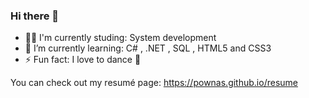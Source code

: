 ### Hi there 👋

- 👨‍💻 I'm currently studing: System development
- 🌱 I’m currently learning: C# , .NET , SQL , HTML5 and CSS3
- ⚡ Fun fact: I love to dance 🕺

You can check out my resumé page: https://pownas.github.io/resume

<!--
**pownas/pownas** is a ✨ _special_ ✨ repository because its `README.md` (this file) appears on your GitHub profile.

Here are some ideas to get you started:

- 🔭 I’m currently working on ...
- 🌱 I’m currently learning ...
- 👯 I’m looking to collaborate on ...
- 🤔 I’m looking for help with ...
- 💬 Ask me about ...
- 📫 How to reach me: ...
- 😄 Pronouns: ...
- ⚡ Fun fact: ...
-->
